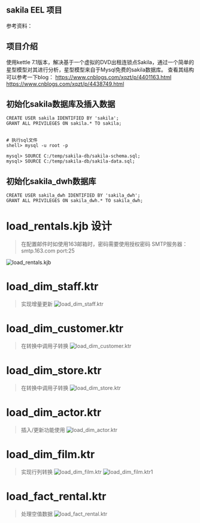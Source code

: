 
## sakila EEL 项目
参考资料：


## 项目介绍
使用kettle 7.1版本，解决基于一个虚拟的DVD出租连锁点Sakila，通过一个简单的星型模型对其进行分析，星型模型来自于Mysql免费的sakila数据库。
查看其结构可以参考一下blog：
https://www.cnblogs.com/xqzt/p/4401163.html
https://www.cnblogs.com/xqzt/p/4438749.html


## 初始化sakila数据库及插入数据
```
CREATE USER sakila IDENTIFIED BY 'sakila';
GRANT ALL PRIVILEGES ON sakila.* TO sakila;


# 执行sql文件
shell> mysql -u root -p

mysql> SOURCE C:/temp/sakila-db/sakila-schema.sql;
mysql> SOURCE C:/temp/sakila-db/sakila-data.sql;

```


## 初始化sakila_dwh数据库
```
CREATE USER sakila_dwh IDENTIFIED BY 'sakila_dwh';
GRANT ALL PRIVILEGES ON sakila_dwh.* TO sakila_dwh;
```


# load_rentals.kjb 设计
>在配置邮件时如使用163邮箱时，密码需要使用授权密码   SMTP服务器：smtp.163.com  port:25

![load_rentals.kjb](https://github.com/sumlxt123/sakila_kettle_etl/tree/master/images/load_rentals.kjb.png)


# load_dim_staff.ktr
>实现增量更新
![load_dim_staff.ktr](https://github.com/sumlxt123/sakila_kettle_etl/tree/master/images/load_dim_staff.ktr.png)


# load_dim_customer.ktr
>在转换中调用子转换
![load_dim_customer.ktr](https://github.com/sumlxt123/sakila_kettle_etl/tree/master/images/load_dim_customer.ktr.png)


# load_dim_store.ktr
>在转换中调用子转换
![load_dim_store.ktr](https://github.com/sumlxt123/sakila_kettle_etl/tree/master/images/load_dim_store.ktr.png)


# load_dim_actor.ktr
>插入/更新功能使用
![load_dim_actor.ktr](https://github.com/sumlxt123/sakila_kettle_etl/tree/master/images/load_dim_actor.ktr.png)


# load_dim_film.ktr
>实现行列转换
![load_dim_film.ktr](https://github.com/sumlxt123/sakila_kettle_etl/tree/master/images/load_dim_film.ktr.png)
![load_dim_film.ktr1](https://github.com/sumlxt123/sakila_kettle_etl/tree/master/images/load_dim_film.ktr1.png)

# load_fact_rental.ktr
>处理空值数据
![load_fact_rental.ktr](https://github.com/sumlxt123/sakila_kettle_etl/tree/master/images/load_fact_rental.ktr.png)
